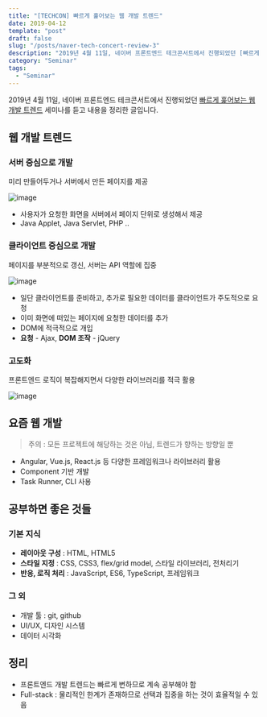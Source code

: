```yaml
---
title: "[TECHCON] 빠르게 훑어보는 웹 개발 트렌드"
date: 2019-04-12
template: "post"
draft: false
slug: "/posts/naver-tech-concert-review-3"
description: "2019년 4월 11일, 네이버 프론트엔드 테크콘서트에서 진행되었던 [빠르게 훑어보는 웹 개발 트렌드] 세미나를 듣고 내용을 정리한 글입니다."
category: "Seminar"
tags:
  - "Seminar"
---
```


2019년 4월 11일, 네이버 프론트엔드 테크콘서트에서 진행되었던 [빠르게 훑어보는 웹 개발 트렌드](https://www.slideshare.net/NaverEngineering/naver-tech-concertfe2019) 세미나를 듣고 내용을 정리한 글입니다.

## 웹 개발 트렌드
### 서버 중심으로 개발
미리 만들어두거나 서버에서 만든 페이지를 제공

![image](https://user-images.githubusercontent.com/42922453/55972502-91baf080-5cbe-11e9-8fab-d57e27afda4c.png)

* 사용자가 요청한 화면을 서버에서 페이지 단위로 생성해서 제공
* Java Applet, Java Servlet, PHP ..

### 클라이언트 중심으로 개발
페이지를 부분적으로 갱신, 서버는 API 역할에 집중

![image](https://user-images.githubusercontent.com/42922453/55972659-e8282f00-5cbe-11e9-95ac-86db2138cdba.png)

* 일단 클라이언트를 준비하고, 추가로 필요한 데이터를 클라이언트가 주도적으로 요청
* 이미 화면에 떠있는 페이지에 요청한 데이터를 추가
* DOM에 적극적으로 개입
* **요청** - Ajax, **DOM 조작** - jQuery

### 고도화
프론트엔드 로직이 복잡해지면서 다양한 라이브러리를 적극 활용

![image](https://user-images.githubusercontent.com/42922453/55972830-39382300-5cbf-11e9-8885-8c132f1f87fa.png)

## 요즘 웹 개발
> 주의 : 모든 프로젝트에 해당하는 것은 아님, 트렌드가 향하는 방향일 뿐

* Angular, Vue.js, React.js 등 다양한 프레임워크나 라이브러리 활용
* Component 기반 개발
* Task Runner, CLI 사용

## 공부하면 좋은 것들
### 기본 지식
* **레이아웃 구성** : HTML, HTML5
* **스타일 지정** : CSS, CSS3, flex/grid model, 스타일 라이브러리, 전처리기
* **반응, 로직 처리** : JavaScript, ES6, TypeScript, 프레임워크

### 그 외
* 개발 툴 : git, github
* UI/UX, 디자인 시스템
* 데이터 시각화

## 정리
* 프론트엔드 개발 트렌드는 빠르게 변하므로 계속 공부해야 함
* Full-stack : 물리적인 한계가 존재하므로 선택과 집중을 하는 것이 효율적일 수 있음


